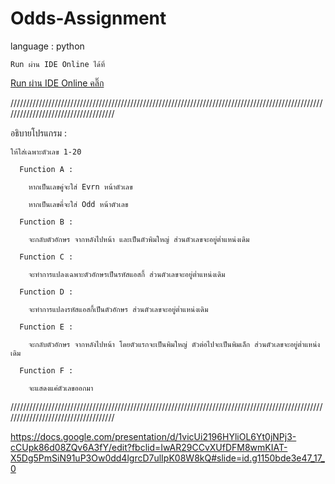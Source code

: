 # Odds-Assignment

language : python

    Run ผ่าน IDE Online ได้ที่
  <html>
       <body>
               <a href="index.html">Run ผ่าน IDE Online คลิ๊ก</a><p> <https://trinket.io/python/b27797b277>       
       </body>
  </html>
    
////////////////////////////////////////////////////////////////////////////////////////////////////////////////////////////////////

อธิบายโปรแกรม :

    ให้ใส่เฉพาะตัวเลข 1-20

      Function A : 

        หากเป็นเลขคู่จะใส่ Evrn หน้าตัวเลข 

        หากเป็นเลขคี่จะใส่ Odd หน้าตัวเลข

      Function B :

        จะกลับตัวอักษร จากหลังไปหน้า และเป็นตัวพิมใหญ่ ส่วนตัวเลขจะอยู่ต่ำแหน่งเดิม

      Function C :

        จะทำการแปลงเฉพาะตัวอักษรเป็นรหัสแอสกี้ ส่วนตัวเลขจะอยู่ต่ำแหน่งเดิม

      Function D :

        จะทำการแปลงรหัสแอสกี้เป็นตัวอักษร ส่วนตัวเลขจะอยู่ต่ำแหน่งเดิม

      Function E :

        จะกลับตัวอักษร จากหลังไปหน้า โดยตัวแรกจะเป็นพิมใหญ่ ตัวต่อไปจะเป็นพิมเล็ก ส่วนตัวเลขจะอยู่ต่ำแหน่งเดิม

      Function F :

        จะแสดงแค่ตัวเลขออกมา
////////////////////////////////////////////////////////////////////////////////////////////////////////////////////////////////////

https://docs.google.com/presentation/d/1vicUi2196HYliOL6Yt0jNPj3-cCUpk86d08ZQv6A3fY/edit?fbclid=IwAR29CCvXUfDFM8wmKIAT-X5Dg5PmSiN91uP3Ow0dd4lgrcD7ulIpK08W8kQ#slide=id.g1150bde3e47_17_0
